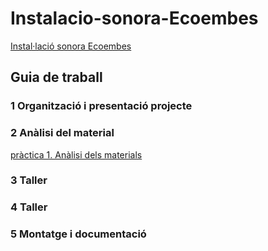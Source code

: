 # Instalacio-sonora-Ecoembes
[Instal·lació sonora Ecoembes](https://github.com/arquesm/TdPiED/blob/master/Instalacio_sonora.md)

## Guia de traball
### 1 Organització i presentació projecte
### 2 Anàlisi del material
[pràctica 1. Anàlisi dels materials](materials.md)
### 3 Taller
### 4 Taller
### 5 Montatge i documentació

